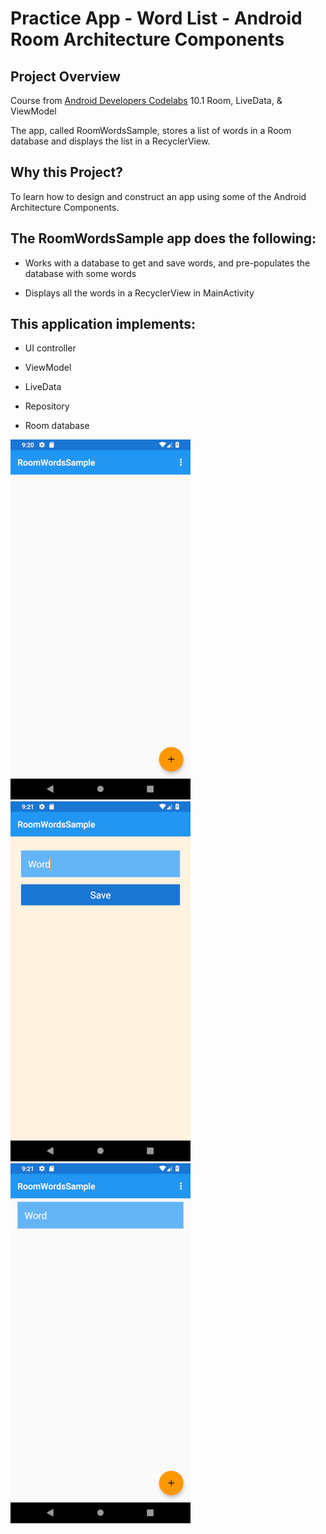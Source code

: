 # Practice App - Word List - Android Room Architecture Components

## Project Overview
Course from [Android Developers Codelabs](https://codelabs.developers.google.com/android-training/) 10.1 Room, LiveData, & ViewModel

The app, called RoomWordsSample, stores a list of words in a Room database and displays the list in a RecyclerView. 



## Why this Project?
To learn how to design and construct an app using some of the Android Architecture Components.



## The RoomWordsSample app does the following:
- Works with a database to get and save words, and pre-populates the database with some words

- Displays all the words in a RecyclerView in MainActivity



## This application implements:
- UI controller

- ViewModel

- LiveData

- Repository

- Room database

![Alt text](word_list_one.png?raw=true "Word List Image One") 
![Alt text](word_list_two.png?raw=true "Word List Image Two")
![Alt text](word_list_three.png?raw=true "Word List Image Three")
